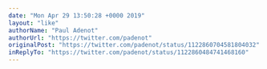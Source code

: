 ```yaml
---
date: "Mon Apr 29 13:50:28 +0000 2019"
layout: "like"
authorName: "Paul Adenot"
authorUrl: "https://twitter.com/padenot"
originalPost: "https://twitter.com/padenot/status/1122860704581804032"
inReplyTo: "https://twitter.com/padenot/status/1122860484741468160"
---
```

